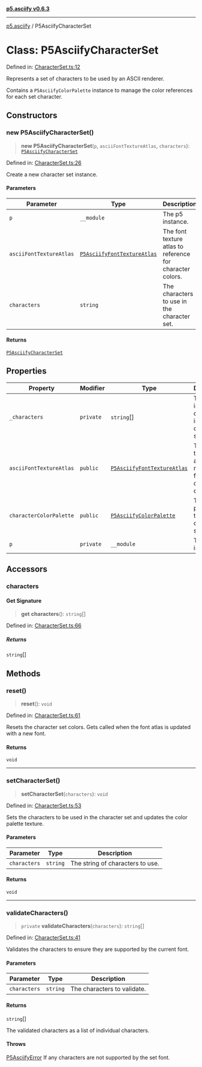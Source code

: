 [**p5.asciify v0.6.3**](../README.md)

***

[p5.asciify](../globals.md) / P5AsciifyCharacterSet

# Class: P5AsciifyCharacterSet

Defined in: [CharacterSet.ts:12](https://github.com/humanbydefinition/p5-asciify/blob/8597320ec5175865c8be3913f712407a19fe08c4/src/lib/CharacterSet.ts#L12)

Represents a set of characters to be used by an ASCII renderer.

Contains a `P5AsciifyColorPalette` instance to manage the color references for each set character.

## Constructors

### new P5AsciifyCharacterSet()

> **new P5AsciifyCharacterSet**(`p`, `asciiFontTextureAtlas`, `characters`): [`P5AsciifyCharacterSet`](P5AsciifyCharacterSet.md)

Defined in: [CharacterSet.ts:26](https://github.com/humanbydefinition/p5-asciify/blob/8597320ec5175865c8be3913f712407a19fe08c4/src/lib/CharacterSet.ts#L26)

Create a new character set instance.

#### Parameters

| Parameter | Type | Description |
| ------ | ------ | ------ |
| `p` | `__module` | The p5 instance. |
| `asciiFontTextureAtlas` | [`P5AsciifyFontTextureAtlas`](P5AsciifyFontTextureAtlas.md) | The font texture atlas to reference for character colors. |
| `characters` | `string` | The characters to use in the character set. |

#### Returns

[`P5AsciifyCharacterSet`](P5AsciifyCharacterSet.md)

## Properties

| Property | Modifier | Type | Description | Defined in |
| ------ | ------ | ------ | ------ | ------ |
| <a id="_characters"></a> `_characters` | `private` | `string`[] | The list of individual characters in the character set. | [CharacterSet.ts:18](https://github.com/humanbydefinition/p5-asciify/blob/8597320ec5175865c8be3913f712407a19fe08c4/src/lib/CharacterSet.ts#L18) |
| <a id="asciifonttextureatlas-1"></a> `asciiFontTextureAtlas` | `public` | [`P5AsciifyFontTextureAtlas`](P5AsciifyFontTextureAtlas.md) | The font texture atlas to reference for character colors. | [CharacterSet.ts:28](https://github.com/humanbydefinition/p5-asciify/blob/8597320ec5175865c8be3913f712407a19fe08c4/src/lib/CharacterSet.ts#L28) |
| <a id="charactercolorpalette"></a> `characterColorPalette` | `public` | [`P5AsciifyColorPalette`](P5AsciifyColorPalette.md) | The color palette for the character set. | [CharacterSet.ts:15](https://github.com/humanbydefinition/p5-asciify/blob/8597320ec5175865c8be3913f712407a19fe08c4/src/lib/CharacterSet.ts#L15) |
| <a id="p-1"></a> `p` | `private` | `__module` | The p5 instance. | [CharacterSet.ts:27](https://github.com/humanbydefinition/p5-asciify/blob/8597320ec5175865c8be3913f712407a19fe08c4/src/lib/CharacterSet.ts#L27) |

## Accessors

### characters

#### Get Signature

> **get** **characters**(): `string`[]

Defined in: [CharacterSet.ts:66](https://github.com/humanbydefinition/p5-asciify/blob/8597320ec5175865c8be3913f712407a19fe08c4/src/lib/CharacterSet.ts#L66)

##### Returns

`string`[]

## Methods

### reset()

> **reset**(): `void`

Defined in: [CharacterSet.ts:61](https://github.com/humanbydefinition/p5-asciify/blob/8597320ec5175865c8be3913f712407a19fe08c4/src/lib/CharacterSet.ts#L61)

Resets the character set colors. Gets called when the font atlas is updated with a new font.

#### Returns

`void`

***

### setCharacterSet()

> **setCharacterSet**(`characters`): `void`

Defined in: [CharacterSet.ts:53](https://github.com/humanbydefinition/p5-asciify/blob/8597320ec5175865c8be3913f712407a19fe08c4/src/lib/CharacterSet.ts#L53)

Sets the characters to be used in the character set and updates the color palette texture.

#### Parameters

| Parameter | Type | Description |
| ------ | ------ | ------ |
| `characters` | `string` | The string of characters to use. |

#### Returns

`void`

***

### validateCharacters()

> `private` **validateCharacters**(`characters`): `string`[]

Defined in: [CharacterSet.ts:41](https://github.com/humanbydefinition/p5-asciify/blob/8597320ec5175865c8be3913f712407a19fe08c4/src/lib/CharacterSet.ts#L41)

Validates the characters to ensure they are supported by the current font.

#### Parameters

| Parameter | Type | Description |
| ------ | ------ | ------ |
| `characters` | `string` | The characters to validate. |

#### Returns

`string`[]

The validated characters as a list of individual characters.

#### Throws

[P5AsciifyError](P5AsciifyError.md) If any characters are not supported by the set font.
